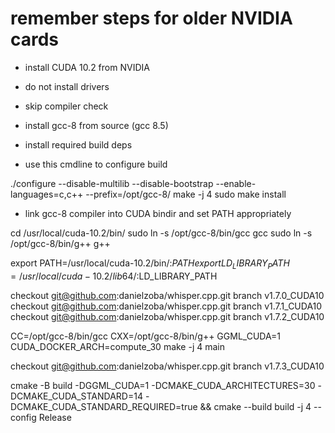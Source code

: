 # remember steps for older NVIDIA cards

- install CUDA 10.2 from NVIDIA
- do not install drivers
- skip compiler check

- install gcc-8 from source (gcc 8.5)
- install required build deps
- use this cmdline to configure build

./configure --disable-multilib --disable-bootstrap --enable-languages=c,c++ --prefix=/opt/gcc-8/
make -j 4
sudo make install

- link gcc-8 compiler into CUDA bindir and set PATH appropriately

cd /usr/local/cuda-10.2/bin/
sudo ln -s /opt/gcc-8/bin/gcc gcc
sudo ln -s /opt/gcc-8/bin/g++ g++


export PATH=/usr/local/cuda-10.2/bin/:$PATH
export LD_LIBRARY_PATH=/usr/local/cuda-10.2/lib64/:$LD_LIBRARY_PATH

checkout git@github.com:danielzoba/whisper.cpp.git branch v1.7.0_CUDA10
checkout git@github.com:danielzoba/whisper.cpp.git branch v1.7.1_CUDA10
checkout git@github.com:danielzoba/whisper.cpp.git branch v1.7.2_CUDA10

CC=/opt/gcc-8/bin/gcc CXX=/opt/gcc-8/bin/g++ GGML_CUDA=1 CUDA_DOCKER_ARCH=compute_30 make -j 4 main

checkout git@github.com:danielzoba/whisper.cpp.git branch v1.7.3_CUDA10

cmake -B build -DGGML_CUDA=1 -DCMAKE_CUDA_ARCHITECTURES=30 -DCMAKE_CUDA_STANDARD=14 -DCMAKE_CUDA_STANDARD_REQUIRED=true && cmake --build build -j 4 --config Release

